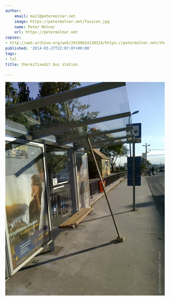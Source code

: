 ```yaml
---
author:
    email: mail@petermolnar.net
    image: https://petermolnar.net/favicon.jpg
    name: Peter Molnar
    url: https://petermolnar.net
copies:
- http://web.archive.org/web/20190624130324/https://petermolnar.net/thereifixedit-bus-station/
published: '2014-03-27T22:07:07+00:00'
tags:
- lol
title: thereifixedit bus station

---
```


![thereifixedit bus station](bus_station_thereifixedit_style.jpg)
